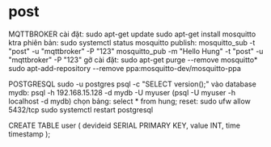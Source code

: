 # post
MQTTBROKER
   cài đặt:
	sudo apt-get update
	sudo apt-get install mosquitto
   ktra phiên bản:
	sudo systemctl status mosquitto
   publish:
	mosquitto_sub -t "post" -u "mqttbroker" -P "123"
	mosquitto_pub -m "Hello Hung"  -t "post" -u "mqttbroker" -P "123"
   gỡ cài đặt:
	sudo apt-get purge --remove mosquitto*
	sudo apt-add-repository --remove ppa:mosquitto-dev/mosquitto-ppa

POSTGRESQL
	sudo -u postgres psql -c "SELECT version();"
   vào database mydb:
	psql -h 192.168.15.128 -d mydb -U myuser
	(psql -U myuser -h localhost  -d mydb)
   chọn bảng:
	select * from hung;
   reset:
	sudo ufw allow 5432/tcp
	sudo systemctl restart postgresql

CREATE TABLE user (
  devideid SERIAL PRIMARY KEY,
  value INT,
  time timestamp
);
